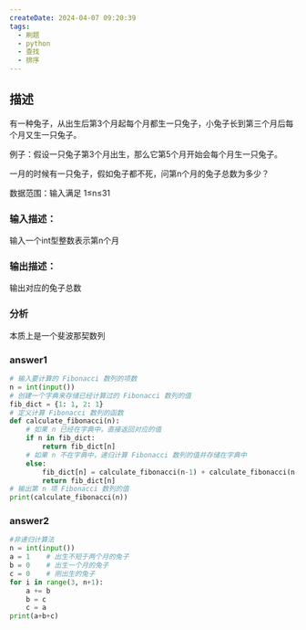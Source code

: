 ```yaml
---
createDate: 2024-04-07 09:20:39
tags:
  - 刷题
  - python
  - 查找
  - 排序
---
```

## 描述

有一种兔子，从出生后第3个月起每个月都生一只兔子，小兔子长到第三个月后每个月又生一只兔子。

例子：假设一只兔子第3个月出生，那么它第5个月开始会每个月生一只兔子。

一月的时候有一只兔子，假如兔子都不死，问第n个月的兔子总数为多少？

数据范围：输入满足 1≤n≤31 

### 输入描述：

输入一个int型整数表示第n个月

### 输出描述：

输出对应的兔子总数

### 分析

本质上是一个斐波那契数列

### answer1
```python
# 输入要计算的 Fibonacci 数列的项数
n = int(input())
# 创建一个字典来存储已经计算过的 Fibonacci 数列的值
fib_dict = {1: 1, 2: 1}
# 定义计算 Fibonacci 数列的函数
def calculate_fibonacci(n):
    # 如果 n 已经在字典中，直接返回对应的值
    if n in fib_dict:
        return fib_dict[n]
    # 如果 n 不在字典中，递归计算 Fibonacci 数列的值并存储在字典中
    else:
        fib_dict[n] = calculate_fibonacci(n-1) + calculate_fibonacci(n-2)
        return fib_dict[n]
# 输出第 n 项 Fibonacci 数列的值
print(calculate_fibonacci(n))
```
### answer2
```python
#非递归计算法
n = int(input())
a = 1    # 出生不短于两个月的兔子
b = 0    # 出生一个月的兔子
c = 0    # 刚出生的兔子
for i in range(3, n+1):
    a += b
    b = c
    c = a
print(a+b+c)
```